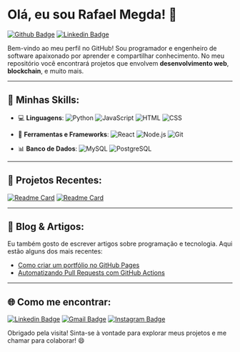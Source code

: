 # Olá, eu sou Rafael Megda! 👋

[![Github Badge](https://img.shields.io/badge/-Github-000?style=for-the-badge&logo=Github&logoColor=white&link=https://github.com/rafaelmegda)](https://github.com/rafaelmegda)
[![Linkedin Badge](https://img.shields.io/badge/-LinkedIn-blue?style=for-the-badge&logo=Linkedin&logoColor=white&link=https://www.linkedin.com/in/rafaelmegda)](https://www.linkedin.com/in/rafaelmegda)

Bem-vindo ao meu perfil no GitHub! Sou programador e engenheiro de software apaixonado por aprender e compartilhar conhecimento. No meu repositório você encontrará projetos que envolvem **desenvolvimento web**, **blockchain**, e muito mais.

---

## 🚀 Minhas Skills:

- 💻 **Linguagens**: 
  ![Python](https://img.shields.io/badge/-Python-333333?style=flat&logo=python) 
  ![JavaScript](https://img.shields.io/badge/-JavaScript-333333?style=flat&logo=javascript)
  ![HTML](https://img.shields.io/badge/-HTML5-333333?style=flat&logo=HTML5)
  ![CSS](https://img.shields.io/badge/-CSS3-333333?style=flat&logo=CSS3)

- 🔧 **Ferramentas e Frameworks**:
  ![React](https://img.shields.io/badge/-React-333333?style=flat&logo=react)
  ![Node.js](https://img.shields.io/badge/-Node.js-333333?style=flat&logo=node.js)
  ![Git](https://img.shields.io/badge/-Git-333333?style=flat&logo=git)

- 📊 **Banco de Dados**:
  ![MySQL](https://img.shields.io/badge/-MySQL-333333?style=flat&logo=mysql)
  ![PostgreSQL](https://img.shields.io/badge/-PostgreSQL-333333?style=flat&logo=postgresql)

---

## 📌 Projetos Recentes:
[![Readme Card](https://github-readme-stats.vercel.app/api/pin/?username=rafaelmegda&repo=Game-Rogue-Like)](https://github.com/rafaelmegda/Game-Rogue-Like)
[![Readme Card](https://github-readme-stats.vercel.app/api/pin/?username=rafaelmegda&repo=rafaelmegda.github.io)](https://github.com/rafaelmegda/rafaelmegda.github.io)

---

## 📝 Blog & Artigos:

Eu também gosto de escrever artigos sobre programação e tecnologia. Aqui estão alguns dos mais recentes:

- [Como criar um portfólio no GitHub Pages](https://linkedin.com/in/rafaelmegda)
- [Automatizando Pull Requests com GitHub Actions](https://github.com/rafaelmegda)

---

## 🌐 Como me encontrar:

[![Linkedin Badge](https://img.shields.io/badge/-LinkedIn-blue?style=flat-square&logo=Linkedin&logoColor=white&link=https://www.linkedin.com/in/rafaelmegda/)](https://www.linkedin.com/in/rafaelmegda/)
[![Gmail Badge](https://img.shields.io/badge/-Gmail-c14438?style=flat-square&logo=Gmail&logoColor=white&link=mailto:rafaelmegda@gmail.com)](mailto:rafaelmegda@gmail.com)
[![Instagram Badge](https://img.shields.io/badge/-Instagram-E4405F?style=flat-square&logo=Instagram&logoColor=white&link=https://www.instagram.com/megdarafael)](https://www.instagram.com/megdarafael)

Obrigado pela visita! Sinta-se à vontade para explorar meus projetos e me chamar para colaborar! 😄
